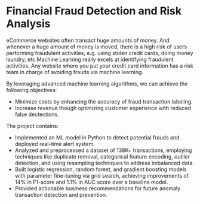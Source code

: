 # Financial Fraud Detection and Risk Analysis
eCommerce websites often transact huge amounts of money. And whenever a huge amount of money is moved, there is a high risk of users performing fraudulent activities, e.g. using stolen credit cards, doing money laundry, etc.Machine Learning really excels at identifying fraudulent activities. Any website where you put your credit card information has a risk team in charge of avoiding frauds via machine learning.

By leveraging advanced machine learning algorithms, we can achieve the following objectives:
* Minimize costs by enhancing the accuracy of fraud transaction labeling.
* Increase revenue though optimizing customer experience with reduced false dectections.

The project contains:
* Implemented an ML model in Python to detect potential frauds and deployed real-time alert system.
*	Analyzed and preprocessed a dataset of 138K+ transactions, employing techniques like duplicate removal, categorical feature encoding, outlier detection, and using resampling techniques to address imbalanced data.
*	Built logistic regression, random forest, and gradient boosting models with parameter fine-tuning via grid search, achieving improvements of 14% in F1-score and 1.1% in AUC score over a baseline model.
* Provided actionable business recommendations for future anomaly transaction detection and prevention.
